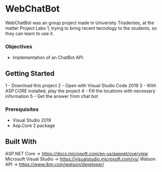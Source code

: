 # WebChatBot
WebChatBot was an group project made in University Tiradentes, at the matter Project Labs 1, trying to bring recent tecnology to the students, so they can learn to use it.

### Objectives

 - Implementation of an ChatBot API.


## Getting Started

1 - Download this project
2 - Open with Visual Studio Code 2019
3 - With ASP.CORE installed, play the project
4 - Fill the locations with necessary information
5 - Get the answer from chat bot

### Prerequisites

- Visual Studio 2019
- Asp.Core 2 package

## Built With
ASP.NET Core -> https://docs.microsoft.com/en-us/aspnet/overview
Microsoft Visual Studio -> https://visualstudio.microsoft.com/vs/
Watson API -> https://www.ibm.com/watson/developer/
